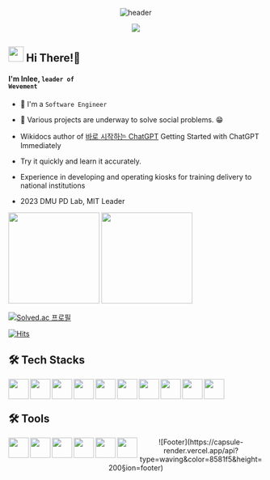 
<div align=center>

![header](https://capsule-render.vercel.app/api?type=waving&color=time&height=240&section=header&text=In%20Lee%20&fontSize=90&fontColor=ffffff&animation=twinkling)
<br>

<img src="https://user-images.githubusercontent.com/101442533/231036848-470297bf-1b0e-4e40-8609-07258c06c3d0.png"/>
</div>


## <img src="https://user-images.githubusercontent.com/95608811/231029912-4d8cc4f8-b832-4194-8471-1b2556d57393.png" style="height: 30px"/> Hi There!👋
#### I'm Inlee, <code>leader of Wevement</code>

- 🤔 I'm a `Software Engineer`

- 🔭 Various projects are underway to solve social problems. 😁

- Wikidocs author of [바로 시작하는 ChatGPT](https://wikidocs.net/book/12439)
  Getting Started with ChatGPT Immediately
  
- Try it quickly and learn it accurately.

- Experience in developing and operating kiosks for training delivery to national institutions

- 2023 DMU PD Lab, MIT Leader

<p>
  <img height="180em" src="https://github-readme-stats.vercel.app/api?username=2inlee&show_icons=true&include_all_commits=true&bg_color=30,e96443,904e95&title_color=fff&text_color=fff">
  <img height="180em" src="https://github-readme-stats.vercel.app/api/top-langs/?username=2inlee&layout=compact&bg_color=30,e96443,904e95&title_color=fff&text_color=fff">
</p>

[![Solved.ac 프로필](http://mazassumnida.wtf/api/v2/generate_badge?boj=dldlsgh24)](https://solved.ac/dldlsgh24)

[![Hits](https://hits.seeyoufarm.com/api/count/incr/badge.svg?url=https%3A%2F%2Fgithub.com%2F2inlee&count_bg=%238BBEE9&title_bg=%23555555&icon=github.svg&icon_color=%23FFFFFF&title=Visit&edge_flat=false)](https://hits.seeyoufarm.com)
<h2> 🛠 Tech Stacks</h2>
<a href="#" target="_blank"><img src="https://user-images.githubusercontent.com/95608811/231034888-4fbfdb5d-14a0-4d15-86ed-ba3120511daf.png" width="40" height="40" align="left"/></a>
<a href="#" target="_blank"><img src="https://user-images.githubusercontent.com/95608811/231035528-b5044856-e7e1-4f01-acf0-fae419e78100.svg" width="40" height="40" align="left"/></a>
<a href="#" target="_blank"><img src="https://user-images.githubusercontent.com/95608811/231035461-7b24ef9a-cd63-4898-b815-2e7a296b4344.svg" width="40" height="40" align="left"/></a>
<a href="#" target="_blank"><img src="https://user-images.githubusercontent.com/95608811/231035471-2626c7cd-9831-4433-ad57-f91db0ae84dd.svg" width="40" height="40" align="left"/></a>
<a href="#" target="_blank"><img src="https://user-images.githubusercontent.com/95608811/231035436-2366b6da-1deb-4677-9892-d08a371dee8e.svg" width="40" height="40" align="left"/></a>
<a href="#" target="_blank"><img src="https://user-images.githubusercontent.com/95608811/231035375-665b6290-2395-417e-8e22-e94cbcf7e5c8.svg" width="40" height="40" align="left"/></a>
<a href="#" target="_blank"><img src="https://user-images.githubusercontent.com/95608811/231034950-84e95606-f167-4ed0-bb6d-5e550da0018a.svg" width="40" height="40" align="left"/></a>
<a href="#" target="_blank"><img src="https://user-images.githubusercontent.com/95608811/231035037-f2c5fb34-24f9-432d-abd4-aea8948d795a.svg" width="40" height="40" align="left"/></a>
<a href="#" target="_blank"><img src="https://user-images.githubusercontent.com/95608811/231034904-1d3ced3a-53b7-4e0e-85e6-59bdc4b3ec8c.svg" width="40" height="40" align="left"/></a>
<a href="#" target="_blank"><img src="https://user-images.githubusercontent.com/95608811/231034924-47652c82-d5fc-4c8e-91cf-51d016de87b7.svg" width="40" height="40" align="left"/></a>
<br>
<br>
<h2> 🛠 Tools</h2>
<img src="https://user-images.githubusercontent.com/95608811/231035357-1a855064-f0b2-48c0-8817-58273a55b0ba.svg" width="40" height="40" align="left"/>
<img src="https://user-images.githubusercontent.com/95608811/231038227-96b35d7e-dc2d-485f-9bcb-0a10b9680b47.svg" width="40" height="40" align="left"/>
<img src="https://user-images.githubusercontent.com/95608811/231035061-c63b2676-8001-4943-a3d3-0f7031fe4c7d.png" width="40" height="40" align="left"/>
<img src="https://user-images.githubusercontent.com/95608811/231038215-73be8b3b-0bd6-4f60-93c3-b0260a4b9aa5.svg" width="40" height="40" align="left"/>
<a href="#" target="_blank"><img src="https://user-images.githubusercontent.com/95608811/231038241-b074c26b-2f58-4ec8-8584-4b66aea03fe7.svg" width="40" height="40" align="left"/></a>
<img src="https://user-images.githubusercontent.com/101442533/231060113-4cf6aad7-4d6e-45d9-ba9d-4d13f634e868.svg" width="40" height="40" align="left"/>

<div align=center>
  ![Footer](https://capsule-render.vercel.app/api?type=waving&color=8581f5&height=200&section=footer)
</div>

